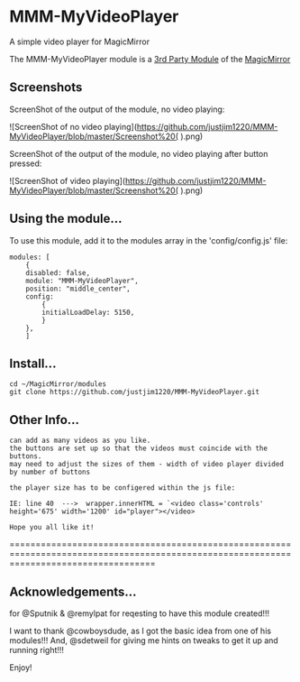 # MMM-MyVideoPlayer
A simple video player for MagicMirror

The MMM-MyVideoPlayer module is a <a href=https://github.com/MichMich/MagicMirror/wiki/3rd-Party-Modules>3rd Party Module</a> of the <a href=https://github.com/MichMich/MagicMirror/tree/developMagicMirror>MagicMirror</a> 

## Screenshots
ScreenShot of the output of the module, no video playing: 

![ScreenShot of no video playing](https://github.com/justjim1220/MMM-MyVideoPlayer/blob/master/Screenshot%20( ).png)


ScreenShot of the output of the module, no video playing after button pressed: 

![ScreenShot of video playing](https://github.com/justjim1220/MMM-MyVideoPlayer/blob/master/Screenshot%20( ).png)



## Using the module...

To use this module, add it to the modules array in the 'config/config.js' file:
```
modules: [
    {
	disabled: false,
	module: "MMM-MyVideoPlayer",
	position: "middle_center",
	config:
	    {
		initialLoadDelay: 5150,
	    }
	},
    ]
```

## Install...
```
cd ~/MagicMirror/modules
git clone https://github.com/justjim1220/MMM-MyVideoPlayer.git
```

## Other Info...
```
can add as many videos as you like.
the buttons are set up so that the videos must coincide with the buttons. 
may need to adjust the sizes of them - width of video player divided by number of buttons

the player size has to be configered within the js file:

IE: line 40  --->  wrapper.innerHTML = `<video class='controls' height='675' width='1200' id="player"></video>
 
Hope you all like it!
```
========================================================================================================================================

## Acknowledgements...
for @Sputnik & @remylpat for reqesting to have this module created!!!

I want to thank @cowboysdude, as I got the basic idea from one of his modules!!!
And, @sdetweil for giving me hints on tweaks to get it up and running right!!!

Enjoy!
